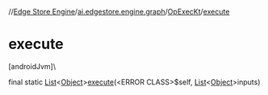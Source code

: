 //[Edge Store Engine](../../../index.md)/[ai.edgestore.engine.graph](../index.md)/[OpExecKt](index.md)/[execute](execute.md)

# execute

[androidJvm]\

final static [List](https://developer.android.com/reference/kotlin/java/util/List.html)&lt;[Object](https://developer.android.com/reference/kotlin/java/lang/Object.html)&gt;[execute](execute.md)(&lt;ERROR CLASS&gt;$self, [List](https://developer.android.com/reference/kotlin/java/util/List.html)&lt;[Object](https://developer.android.com/reference/kotlin/java/lang/Object.html)&gt;inputs)
